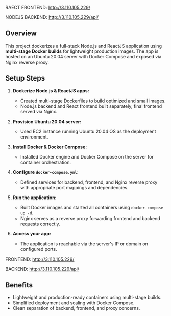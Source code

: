 RAECT FRONTEND: http://3.110.105.229/                       

                    
NODEJS BACKEND: http://3.110.105.229/api/                                       


## Overview

This project dockerizes a full-stack Node.js and ReactJS application using **multi-stage Docker builds** for lightweight production images. The app is hosted on an Ubuntu 20.04 server with Docker Compose and exposed via Nginx reverse proxy.

## Setup Steps

1. **Dockerize Node.js & ReactJS apps:**  
   - Created multi-stage Dockerfiles to build optimized and small images.  
   - Node.js backend and React frontend built separately, final frontend served via Nginx.

2. **Provision Ubuntu 20.04 server:**  
   - Used EC2 instance running Ubuntu 20.04 OS as the deployment environment.

3. **Install Docker & Docker Compose:**  
   - Installed Docker engine and Docker Compose on the server for container orchestration.

4. **Configure `docker-compose.yml`:**  
   - Defined services for backend, frontend, and Nginx reverse proxy with appropriate port mappings and dependencies.

5. **Run the application:**  
   - Built Docker images and started all containers using `docker-compose up -d`.  
   - Nginx serves as a reverse proxy forwarding frontend and backend requests correctly.

6. **Access your app:**  
   - The application is reachable via the server's IP or domain on configured ports.
     
FRONTEND: http://3.110.105.229/

BACKEND: http://3.110.105.229/api/


## Benefits

- Lightweight and production-ready containers using multi-stage builds.  
- Simplified deployment and scaling with Docker Compose.  
- Clean separation of backend, frontend, and proxy concerns.
